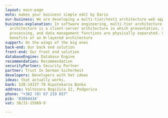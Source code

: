 ```yaml
---
layout: main-page
moto: makes your business simple edit by Dario
our-business: We are developing a multi-tier/test1 architecture web applications
business-explanation: In software engineering, multi-tier architecture or multilayered
  architecture is a client-server architecture in which presentation, application
  processing, and data management functions are physically separated. Some of the
  benefits of an N-layered architecture
support: On the wings of the big ones
back-end: Our back end solution
front-end: Our front end solution
databaseEngine: Database Engine
recommendation: Recommendation
securityPartner: Security Partner
partner: Trust In German Sicherheit
developers: Developers with hot ideas
ideas: that actually works.
bank: 520-34337-78 Hipotekarna Banka
address: Valtezara Bogišića 22, Podgorica
phone: "+382 (0) 67 219 857"
pib: '03084434'
vat: 30/31-15989-9

---
```

